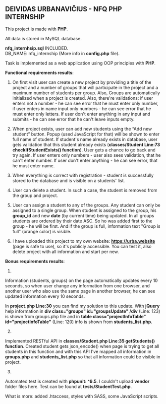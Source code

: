 DEIVIDAS URBANAVIČIUS - NFQ PHP INTERNSHIP
--
This project is made with **PHP**.

All data is stored in MySQL database.

**nfq_internhsip.sql** INCLUDED.<br/> 
DB_NAME: nfq_internship (More info in **config.php** file).

Task is implemented as a web application using OOP principles with **PHP**.

**Functional requirements results**:

1. On first visit user can create a new project by providing a title of the project and
a number of groups that will participate in the project and a maximum number of
students per group. Also, Groups are automatically initialized when a project is created. Also, there're validations: if user enters not a number - he can see error that he must enter only number, if user enters in name input only numbers - he can see error that he must enter only letters. If user don't enter anything in any input and submits - he can see error that he can't leave inputs empty.

2. When project exists, user can add new students using the “Add new student” button. Popup (used JavaScript for that) will be shown to enter full name of student. If student's name already exists in database, user gets validation that this student already exists (**classes/Student Line:73 checkIfStudentExists() function**). User gets a chance to go back and try again. If user enters only numbers - user also sees validation, that he can't enter number. If user don't enter anything - he can see error, that he must enter name.

3. When everything is correct with registration - student is successfully stored to the database and is visible on a students' list.

4. User can delete a student. In such a case, the student is removed from the group and project.

5. User can assign a student to any of the groups. Any student can only be assigned to a single group. When student is assigned to the group, his **group_id** and new **date** (by current time) being updated. In all groups students are ordered by their date ASC. So ho was added first to the group - he will be first. And if the group is full, information text "Group is full" (orange color) is visible.

6. I have uploaded this project to my own website: **https://urba.website** (page is safe to use), so it's publicly accessible. You can test it, also delete project with all information and start per new.

**Bonus requirements results**:

1. 
Information (students, groups) on the page automatically updates every 10 seconds, so when user change any information from one browser, and another user who also use the same page in another browser, he can see updated information every 10 seconds.

In **project.php Line:30** you can find my solution to this update. With **jQuery** help information in **div class="groups" id="groupsUpdate" /div** (Line: 123) is shown from groups.php file and in **table class="projectInfoTable" id="projectInfoTable"** (Line: 120) info is shown from **students_list.php**.

2. 
Implemented RESTful API in **classes/Student.php Line:35 getStudents() function**. Created student gets json_encode() when page is trying to get all students in this function and with this API I've mapped all information in **groups.php** and **students_list.php** so that all information could be visible in project.

3. 
Automated test is created with **phpunit: ^9.5**. I couldn't upload **vendor** folder files here. Test can be found at **tests/StudentTest.php**.

What is more: 
added .htaccess, styles with SASS, some JavaScript scripts.
